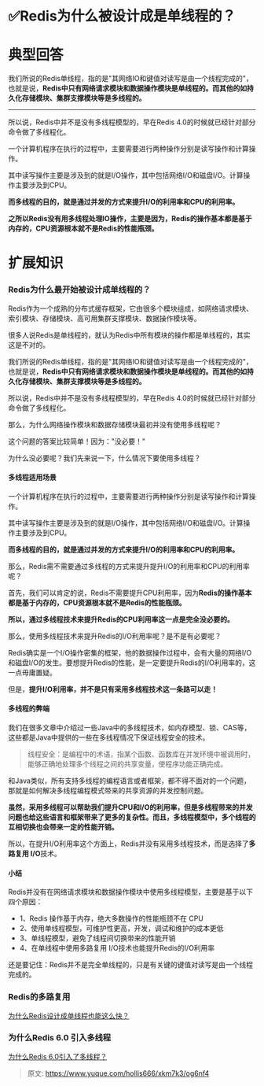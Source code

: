 # ✅Redis为什么被设计成是单线程的？

# 典型回答


我们所说的Redis单线程，指的是"其网络IO和键值对读写是由一个线程完成的"，也就是说，**Redis中只有网络请求模块和数据操作模块是单线程的。而其他的如持久化存储模块、集群支撑模块等是多线程的。**

****

所以说，Redis中并不是没有多线程模型的，早在Redis 4.0的时候就已经针对部分命令做了多线程化。



一个计算机程序在执行的过程中，主要需要进行两种操作分别是读写操作和计算操作。



其中读写操作主要是涉及到的就是I/O操作，其中包括网络I/O和磁盘I/O。计算操作主要涉及到CPU。



**而多线程的目的，就是通过并发的方式来提升I/O的利用率和CPU的利用率。**



**之所以Redis没有用多线程处理IO操作，主要是因为，Redis的操作基本都是基于内存的，CPU资源根本就不是Redis的性能瓶颈。**

# 
# 扩展知识
### Redis为什么最开始被设计成单线程的？


Redis作为一个成熟的分布式缓存框架，它由很多个模块组成，如网络请求模块、索引模块、存储模块、高可用集群支撑模块、数据操作模块等。



很多人说Redis是单线程的，就认为Redis中所有模块的操作都是单线程的，其实这是不对的。



我们所说的Redis单线程，指的是"其网络IO和键值对读写是由一个线程完成的"，也就是说，**Redis中只有网络请求模块和数据操作模块是单线程的。而其他的如持久化存储模块、集群支撑模块等是多线程的。**



所以说，Redis中并不是没有多线程模型的，早在Redis 4.0的时候就已经针对部分命令做了多线程化。



那么，为什么网络操作模块和数据存储模块最初并没有使用多线程呢？



这个问题的答案比较简单！因为："没必要！"



为什么没必要呢？我们先来说一下，什么情况下要使用多线程？



#### 多线程适用场景


一个计算机程序在执行的过程中，主要需要进行两种操作分别是读写操作和计算操作。



其中读写操作主要是涉及到的就是I/O操作，其中包括网络I/O和磁盘I/O。计算操作主要涉及到CPU。



**而多线程的目的，就是通过并发的方式来提升I/O的利用率和CPU的利用率。**



那么，Redis需不需要通过多线程的方式来提升提升I/O的利用率和CPU的利用率呢？



首先，我们可以肯定的说，Redis不需要提升CPU利用率，因为**Redis的操作基本都是基于内存的，CPU资源根本就不是Redis的性能瓶颈。**



**所以，通过多线程技术来提升Redis的CPU利用率这一点是完全没必要的。**



那么，使用多线程技术来提升Redis的I/O利用率呢？是不是有必要呢？



Redis确实是一个I/O操作密集的框架，他的数据操作过程中，会有大量的网络I/O和磁盘I/O的发生。要想提升Redis的性能，是一定要提升Redis的I/O利用率的，这一点毋庸置疑。



但是，**提升I/O利用率，并不是只有采用多线程技术这一条路可以走！**



#### 多线程的弊端


我们在很多文章中介绍过一些Java中的多线程技术，如内存模型、锁、CAS等，这些都是Java中提供的一些在多线程情况下保证线程安全的技术。



> 线程安全：是编程中的术语，指某个函数、函数库在并发环境中被调用时，能够正确地处理多个线程之间的共享变量，使程序功能正确完成。
>



和Java类似，所有支持多线程的编程语言或者框架，都不得不面对的一个问题，那就是如何解决多线程编程模式带来的共享资源的并发控制问题。



**虽然，采用多线程可以帮助我们提升CPU和I/O的利用率，但是多线程带来的并发问题也给这些语言和框架带来了更多的复杂性。而且，多线程模型中，多个线程的互相切换也会带来一定的性能开销。**



所以，在提升I/O利用率这个方面上，Redis并没有采用多线程技术，而是选择了**多路复用 I/O**技术。



#### 小结


Redis并没有在网络请求模块和数据操作模块中使用多线程模型，主要是基于以下四个原因：



+ 1、Redis 操作基于内存，绝大多数操作的性能瓶颈不在 CPU
+ 2、使用单线程模型，可维护性更高，开发，调试和维护的成本更低
+ 3、单线程模型，避免了线程间切换带来的性能开销
+ 4、在单线程中使用多路复用 I/O技术也能提升Redis的I/O利用率



还是要记住：Redis并不是完全单线程的，只是有关键的键值对读写是由一个线程完成的。



### Redis的多路复用


[为什么Redis设计成单线程也能这么快？](https://www.yuque.com/hollis666/xkm7k3/lrhzxqbur0eywnfu)

 

### 为什么Redis 6.0 引入多线程


[为什么Redis 6.0引入了多线程？](https://www.yuque.com/hollis666/xkm7k3/zfpgxa93bmn9png9)



> 原文: <https://www.yuque.com/hollis666/xkm7k3/og6nf4>